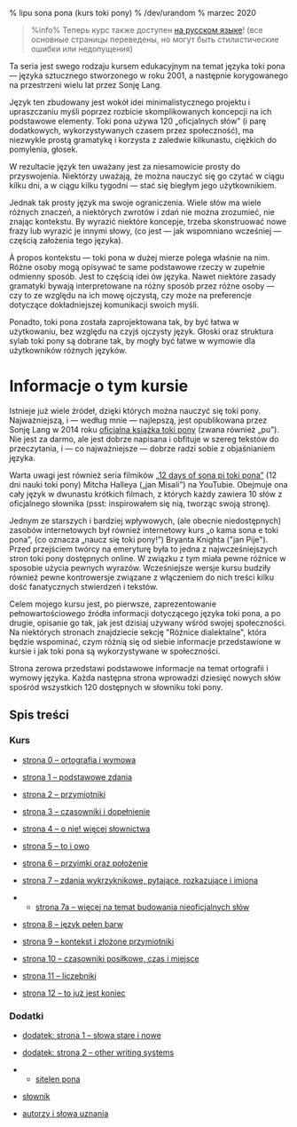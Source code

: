 % lipu sona pona (kurs toki pony)
% /dev/urandom
% marzec 2020

>%info%
> Теперь курс также доступен [на русском языке](ru_index.html)! (все основные
> страницы переведены, но могут быть стилистические ошибки или
> недопущения)

Ta seria jest swego rodzaju kursem edukacyjnym na temat języka toki pona —
języka sztucznego stworzonego w roku 2001, a następnie korygowanego na przestrzeni
wielu lat przez Sonję Lang.

Język ten zbudowany jest wokół idei minimalistycznego projektu i upraszczaniu myśli 
poprzez rozbicie skomplikowanych koncepcji na ich podstawowe elementy.
Toki pona używa 120 „oficjalnych słów” (i parę dodatkowych, wykorzystywanych czasem 
przez społeczność), ma niezwykle prostą gramatykę i korzysta z zaledwie kilkunastu,
ciężkich do pomylenia, głosek.

W rezultacie język ten uważany jest za niesamowicie prosty do przyswojenia. Niektórzy
uważają, że można nauczyć się go czytać w ciągu kilku dni, a w ciągu kilku tygodni —
stać się biegłym jego użytkownikiem.

Jednak tak prosty język ma swoje ograniczenia. Wiele słów ma wiele różnych znaczeń,
a niektórych zwrotów i zdań nie można zrozumieć, nie znając kontekstu. By wyrazić
niektóre koncepje, trzeba skonstruować nowe frazy lub wyrazić je innymi słowy,
(co jest — jak wspomniano wcześniej — częścią założenia tego języka).

À propos kontekstu — toki pona w dużej mierze polega właśnie na nim.
Różne osoby mogą opisywać te same podstawowe rzeczy w zupełnie odmienny sposób.
Jest to częścią idei ów języka. Nawet niektóre zasady gramatyki bywają interpretowane
na różny sposób przez różne osoby — czy to ze względu na ich mowę ojczystą, czy może
na preferencje dotyczące dokładniejszej komunikacji swoich myśli.

Ponadto, toki pona została zaprojektowana tak, by być łatwa w użytkowaniu, bez względu
na czyjś ojczysty język. Głoski oraz struktura sylab toki pony są dobrane tak,
by mogły być łatwe w wymowie dla użytkowników różnych języków.

# Informacje o tym kursie

Istnieje już wiele źródeł, dzięki których można nauczyć się toki pony. Najważniejszą,
i — według mnie — najlepszą, jest opublikowana przez Sonję Lang w 2014 roku 
[oficjalna książka toki pony](https://tokipona.org/) (zwana również „pu”).
Nie jest za darmo, ale jest dobrze napisana i obfituje w szereg tekstów
do przeczytania, i — co najważniejsze — dobrze radzi sobie z objaśnianiem języka.

Warta uwagi jest również seria filmików [„12 days of sona pi toki pona”](https://www.youtube.com/watch?v=4L-dvvng4Zc)
(12 dni nauki toki pony) Mitcha Halleya („jan Misali”) na YouTubie. Obejmuje ona cały język w
dwunastu krótkich filmach, z których każdy zawiera 10 słów z oficjalnego słownika
(psst: inspirowałem się nią, tworząc swoją stronę).

Jednym ze starszych i bardziej wpływowych, (ale obecnie niedostępnych)
zasobów internetowych był również internetowy kurs „o kama sona e toki pona”,
(co oznacza „naucz się toki pony!”) Bryanta Knighta ("jan Pije").
Przed przejściem twórcy na emeryturę była to jedna z najwcześniejszych stron
toki pony dostępnych online. W związku z tym miała pewne różnice w sposobie użycia
pewnych wyrazów. Wcześniejsze wersje kursu budziły również pewne kontrowersje
związane z włączeniem do nich treści kilku dość fanatycznych stwierdzeń i tekstów.

Celem mojego kursu jest, po pierwsze, zaprezentowanie pełnowartościowego źródła informacji
dotyczącego języka toki pona, a po drugie, opisanie go tak, jak jest dzisiaj używany
wśród swojej społeczności. Na niektórych stronach znajdziecie sekcję
"Różnice dialektalne", która będzie wspominać, czym różnią się od siebie informacje
przedstawione w kursie i jak toki pona są wykorzystywane w społeczności.

Strona zerowa przedstawi podstawowe informacje na temat ortografii i wymowy języka.
Każda następna strona wprowadzi dziesięć nowych słów spośród wszystkich 120 dostępnych
w słowniku toki pony.

## Spis treści

### Kurs

* [strona 0 – ortografia i wymowa](pl_0.html)

* [strona 1 – podstawowe zdania](pl_1.html)

* [strona 2 – przymiotniki](pl_2.html)

* [strona 3 – czasowniki i dopełnienie](pl_3.html)

* [strona 4 – o nie! więcej słownictwa](pl_4.html)

* [strona 5 – to i owo](pl_5.html)

* [strona 6 – przyimki oraz położenie](pl_6.html)

* [strona 7 – zdania wykrzyknikowe, pytające, rozkazujące i imiona](pl_7.html)

* * [strona 7a – więcej na temat budowania nieoficjalnych słów](pl_7a.html)

* [strona 8 – język pełen barw](pl_8.html)

* [strona 9 – kontekst i złożone przymiotniki](pl_9.html)

* [strona 10 – czasowniki posiłkowe, czas i miejsce](pl_10.html)

* [strona 11 – liczebniki](pl_11.html)

* [strona 12 – to już jest koniec](pl_12.html)

### Dodatki

* [dodatek: strona 1 – słowa stare i nowe](pl_x1.html)

* [dodatek: strona 2 – other writing systems](pl_x2.html)
* * [sitelen pona](pl_sitelen_pona.html)

* [słownik](pl_dictionary.html)

* [autorzy i słowa uznania](pl_credits.html)
